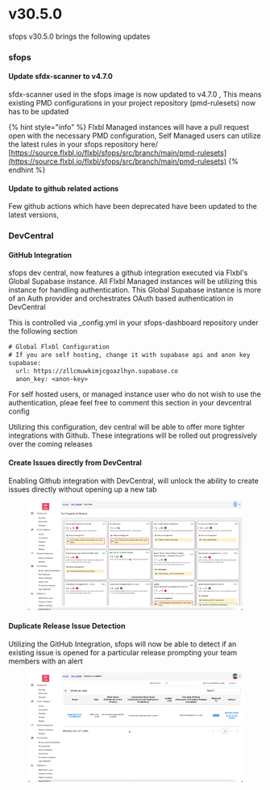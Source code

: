 # v30.5.0

sfops v30.5.0 brings the following updates

### sfops

#### Update sfdx-scanner to v4.7.0

sfdx-scanner used in the sfops image is now updated to v4.7.0 , This means existing PMD configurations in your project repository (pmd-rulesets) now has to be updated

{% hint style="info" %}
Flxbl Managed instances will have a pull request open with the necessary PMD configuration, Self Managed users can utilize the latest rules in your sfops repository here/\
[https://source.flxbl.io/flxbl/sfops/src/branch/main/pmd-rulesets](https://source.flxbl.io/flxbl/sfops/src/branch/main/pmd-rulesets)
{% endhint %}

#### Update to github related actions

Few github actions which have been deprecated have been updated to the latest versions,&#x20;

### DevCentral

#### GitHub Integration&#x20;

sfops dev central, now features a github integration executed via  Flxbl's Global Supabase instance.  All Flxbl Managed instances will be utilizing this instance for handling authentication. This Global Supabase instance is more of an Auth provider and orchestrates OAuth based authentication in DevCentral

This is controlled via \_config.yml in your sfops-dashboard repository  under the following section

```
# Global Flxbl Configuration
# If you are self hosting, change it with supabase api and anon key
supabase:
  url: https://zllcmuwkimjcgoazlhyn.supabase.co
  anon_key: <anon-key>
```

For self hosted users, or managed instance user who do not wish to use the authentication, pleae feel free to comment this section in your  devcentral config

Utilizing this configuration,  dev central will be able to offer more tighter integrations with Github. These integrations will be rolled out progressively over the coming releases

#### Create Issues directly from DevCentral

Enabling Github integration with DevCentral, will unlock the ability to create issues directly without opening up a new tab&#x20;

<figure><img src="../.gitbook/assets/DevCentral-GitHub-Integration.gif" alt=""><figcaption></figcaption></figure>

#### Duplicate Release Issue Detection

Utilizing the GitHub Integration, sfops will now be able to detect if an existing issue is opened for a particular release prompting your team members with an alert

<figure><img src="../.gitbook/assets/CleanShot 2024-11-20 at 22.16.32.gif" alt=""><figcaption></figcaption></figure>

